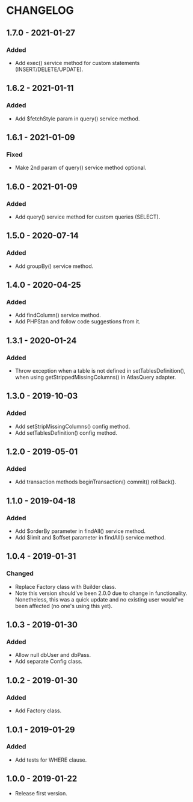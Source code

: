# CHANGELOG

## 1.7.0 - 2021-01-27

### Added

- Add exec() service method for custom statements (INSERT/DELETE/UPDATE).

## 1.6.2 - 2021-01-11

### Added

- Add $fetchStyle param in query() service method.

## 1.6.1 - 2021-01-09

### Fixed

- Make 2nd param of query() service method optional.

## 1.6.0 - 2021-01-09

### Added

- Add query() service method for custom queries (SELECT).

## 1.5.0 - 2020-07-14

### Added

- Add groupBy() service method.

## 1.4.0 - 2020-04-25

### Added

- Add findColumn() service method.
- Add PHPStan and follow code suggestions from it.

## 1.3.1 - 2020-01-24

### Added

- Throw exception when a table is not defined in setTablesDefinition(), when using getStrippedMissingColumns() in AtlasQuery adapter.

## 1.3.0 - 2019-10-03

### Added

- Add setStripMissingColumns() config method.
- Add setTablesDefinition() config method.

## 1.2.0 - 2019-05-01

### Added

- Add transaction methods beginTransaction() commit() rollBack().

## 1.1.0 - 2019-04-18

### Added

- Add $orderBy parameter in findAll() service method.
- Add $limit and $offset parameter in findAll() service method.

## 1.0.4 - 2019-01-31

### Changed

- Replace Factory class with Builder class.
- Note this version should've been 2.0.0 due to change in functionality. Nonetheless, this was a quick update and no existing user would've been affected (no one's using this yet).

## 1.0.3 - 2019-01-30

### Added

- Allow null dbUser and dbPass.
- Add separate Config class.

## 1.0.2 - 2019-01-30

### Added

- Add Factory class.

## 1.0.1 - 2019-01-29

### Added

- Add tests for WHERE clause.

## 1.0.0 - 2019-01-22

- Release first version.